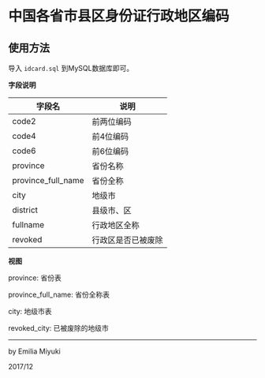 # 中国各省市县区身份证行政地区编码

## 使用方法
导入 `idcard.sql` 到MySQL数据库即可。

**字段说明**

|字段名|说明|
|---|---|
|code2|前两位编码|
|code4|前4位编码|
|code6|前6位编码|
|province|省份名称|
|province_full_name|省份全称|
|city|地级市|
|district|县级市、区|
|fullname|行政地区全称|
|revoked|行政区是否已被废除|

**视图**

province: 省份表

province_full_name: 省份全称表

city: 地级市表

revoked_city: 已被废除的地级市

---
by Emilia Miyuki

2017/12